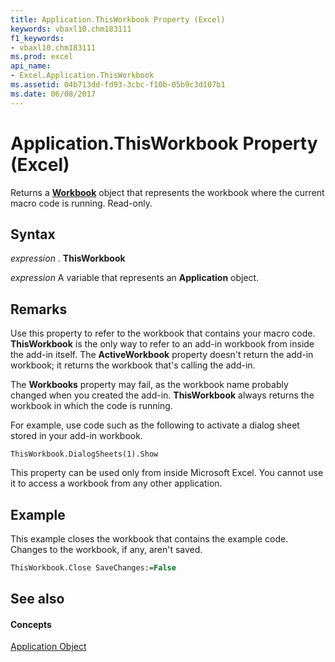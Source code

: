 ```yaml
---
title: Application.ThisWorkbook Property (Excel)
keywords: vbaxl10.chm183111
f1_keywords:
- vbaxl10.chm183111
ms.prod: excel
api_name:
- Excel.Application.ThisWorkbook
ms.assetid: 04b713dd-fd93-3cbc-f10b-05b9c3d107b1
ms.date: 06/08/2017
---
```



# Application.ThisWorkbook Property (Excel)

Returns a **[Workbook](workbook-object-excel.md)** object that represents the workbook where the current macro code is running. Read-only.


## Syntax

 _expression_ . **ThisWorkbook**

 _expression_ A variable that represents an **Application** object.


## Remarks

Use this property to refer to the workbook that contains your macro code. **ThisWorkbook** is the only way to refer to an add-in workbook from inside the add-in itself. The **ActiveWorkbook** property doesn't return the add-in workbook; it returns the workbook that's calling the add-in.

The **Workbooks** property may fail, as the workbook name probably changed when you created the add-in. **ThisWorkbook** always returns the workbook in which the code is running.

For example, use code such as the following to activate a dialog sheet stored in your add-in workbook.

 `ThisWorkbook.DialogSheets(1).Show`

This property can be used only from inside Microsoft Excel. You cannot use it to access a workbook from any other application.


## Example

This example closes the workbook that contains the example code. Changes to the workbook, if any, aren't saved.


```vb
ThisWorkbook.Close SaveChanges:=False
```


## See also


#### Concepts


[Application Object](application-object-excel.md)

